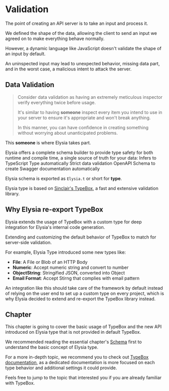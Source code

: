 # Validation
The point of creating an API server is to take an input and process it.

We defined the shape of the data, allowing the client to send an input we agreed on to make everything behave normally.

However, a dynamic language like JavaScript doesn't validate the shape of an input by default.

An uninspected input may lead to unexpected behavior, missing data part, and in the worst case, a malicious intent to attack the server.

## Data Validation
> Consider data validation as having an extremely meticulous inspector verify everything twice before usage.
>
>
> It's similar to having **someone** inspect every item you intend to use in your server to ensure it's appropriate and won't break anything.
>
> In this manner, you can have confidence in creating something without worrying about unanticipated problems.

This **someone** is where Elysia takes part.

Elysia offers a complete schema builder to provide type safety for both runtime and compile time, a single source of truth for your data:
Infers to TypeScript Type automatically
Strict data validation
OpenAPI Schema to create Swagger documentation automatically

Elysia schema is exported as `Elysia.t` or short for **type**.

Elysia type is based on [Sinclair's TypeBox](https://github.com/sinclairzx81/typebox), a fast and extensive validation library.

## Why Elysia re-export TypeBox
Elysia extends the usage of TypeBox with a custom type for deep integration for Elysia's internal code generation.

Extending and customizing the default behavior of TypeBox to match for server-side validation.

For example, Elysia Type introduced some new types like:
- **File**: A File or Blob of an HTTP Body
- **Numeric**: Accept numeric string and convert to number
- **ObjectString**: Stringified JSON, converted into Object
- **Email Format**: Accept Stirng that complies with email pattern

An integration like this should take care of the framework by default instead of relying on the user end to set up a custom type on every project, which is why Elysia decided to extend and re-export the TypeBox library instead.

## Chapter
This chapter is going to cover the basic usage of TypeBox and the new API introduced on Elysia type that is not provided in default TypeBox.

We recommended reading the essential chapter's [Schema](http://localhost:5173/new/essential/schema.html) first to understand the basic concept of Elysia type.

For a more in-depth topic, we recommend you to check out [TypeBox documentation](https://github.com/sinclairzx81/typebox), as a dedicated documentation is more focused on each type behavior and additional settings it could provide.

Feels free to jump to the topic that interested you if you are already familiar with TypeBox.
